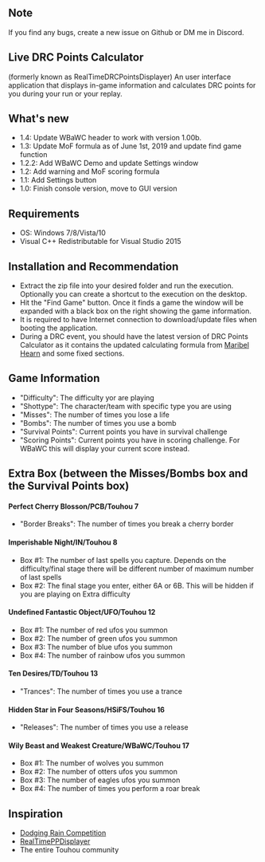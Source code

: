 ## Note
If you find any bugs, create a new issue on Github or DM me in Discord.

## Live DRC Points Calculator
(formerly known as RealTimeDRCPointsDisplayer)
An user interface application that displays in-game information and calculates DRC points for you during your run or your replay.

## What's new
- 1.4: Update WBaWC header to work with version 1.00b.
- 1.3: Update MoF formula as of June 1st, 2019 and update find game function
- 1.2.2: Add WBaWC Demo and update Settings window
- 1.2: Add warning and MoF scoring formula
- 1.1: Add Settings button
- 1.0: Finish console version, move to GUI version

## Requirements
- OS: Windows 7/8/Vista/10
- Visual C++ Redistributable for Visual Studio 2015

## Installation and Recommendation
- Extract the zip file into your desired folder and run the execution. Optionally you can create a shortcut to the execution on the desktop.
- Hit the "Find Game" button. Once it finds a game the window will be expanded with a black box on the right showing the game information.
- It is required to have Internet connection to download/update files when booting the application.
- During a DRC event, you should have the latest version of DRC Points Calculator as it contains the updated calculating formula from [Maribel Hearn](https://github.com/MaribelHearn/) and some fixed sections.

## Game Information
- "Difficulty": The difficulty yor are playing
- "Shottype": The character/team with specific type you are using
- "Misses": The number of times you lose a life
- "Bombs": The number of times you use a bomb
- "Survival Points": Current points you have in survival challenge
- "Scoring Points": Current points you have in scoring challenge. For WBaWC this will display your current score instead.

## Extra Box (between the Misses/Bombs box and the Survival Points box)

#### Perfect Cherry Blosson/PCB/Touhou 7
- "Border Breaks": The number of times you break a cherry border

#### Imperishable Night/IN/Touhou 8
- Box #1: The number of last spells you capture. Depends on the difficulty/final stage there will be different number of maximum number of last spells
- Box #2: The final stage you enter, either 6A or 6B. This will be hidden if you are playing on Extra difficulty

#### Undefined Fantastic Object/UFO/Touhou 12
- Box #1: The number of red ufos you summon
- Box #2: The number of green ufos you summon
- Box #3: The number of blue ufos you summon
- Box #4: The number of rainbow ufos you summon

#### Ten Desires/TD/Touhou 13
- "Trances": The number of times you use a trance

#### Hidden Star in Four Seasons/HSiFS/Touhou 16
- "Releases": The number of times you use a release

#### Wily Beast and Weakest Creature/WBaWC/Touhou 17
- Box #1: The number of wolves you summon
- Box #2: The number of otters ufos you summon
- Box #3: The number of eagles ufos you summon
- Box #4: The number of times you perform a roar break

## Inspiration
- [Dodging Rain Competition](https://maribelhearn.github.io/drc)
- [RealTimePPDisplayer](https://github.com/OsuSync/RealTimePPDisplayer)
- The entire Touhou community
